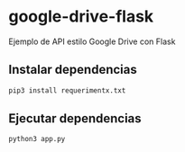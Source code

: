 # google-drive-flask
Ejemplo de API estilo Google Drive con Flask


## Instalar dependencias

```bash
pip3 install requerimentx.txt
```
## Ejecutar dependencias

```bash
python3 app.py
```
